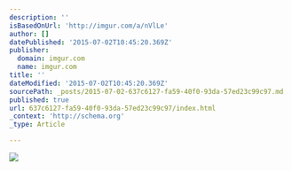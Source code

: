 ```yaml
---
description: ''
isBasedOnUrl: 'http://imgur.com/a/nVlLe'
author: []
datePublished: '2015-07-02T10:45:20.369Z'
publisher:
  domain: imgur.com
  name: imgur.com
title: ''
dateModified: '2015-07-02T10:45:20.369Z'
sourcePath: _posts/2015-07-02-637c6127-fa59-40f0-93da-57ed23c99c97.md
published: true
url: 637c6127-fa59-40f0-93da-57ed23c99c97/index.html
_context: 'http://schema.org'
_type: Article

---
```

![](http://i.imgur.com/7O4UGI0.png)